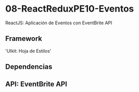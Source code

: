 # 08-ReactReduxPE10-Eventos
ReactJS: Aplicación de Eventos con EventBrite API

## Framework
   'UIkit: Hoja de Estilos' 

## Dependencias

## API: EventBrite API
